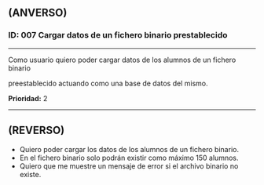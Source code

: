 ## (ANVERSO)
### ID: 007 Cargar datos de un fichero binario prestablecido
---

Como usuario quiero poder cargar datos de los alumnos de un fichero binario

preestablecido actuando como una base de datos del mismo.

**Prioridad:** 2

---
## (REVERSO)
* Quiero poder cargar los datos de los alumnos de un fichero binario.
* En el fichero binario solo podrán existir como máximo 150 alumnos.
* Quiero que me muestre un mensaje de error si el archivo binario no existe.
